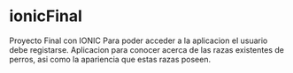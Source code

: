 # ionicFinal
Proyecto Final con IONIC
Para poder acceder a la aplicacion el usuario
debe registarse.
Aplicacion para conocer acerca de las razas
existentes de perros, asi como la apariencia que
estas razas poseen.
